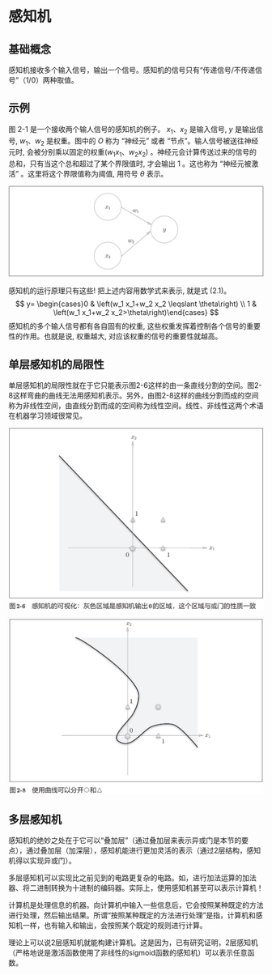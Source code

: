 # 感知机

## 基础概念

感知机接收多个输入信号，输出一个信号。感知机的信号只有“传递信号/不传递信号”（1/0）两种取值。

## 示例

图 2-1 是一个接收两个输人信号的感知机的例子。 $x_1 、 x_2$ 是输入信号, $y$ 是输出信号, $w_1 、 w_2$ 是权重。图中的 $O$ 称为 “神经元” 或者 “节点”。输人信号被送往神经元时, 会被分别乘以固定的权重$\left(w_1 x_1 、 w_2 x_2\right)$ 。神经元会计算传送过来的信号的总和，只有当这个总和超过了某个界限值时, 才会输出 1 。这也称为 “神经元被激活” 。这里将这个界限值称为阈值, 用符号 $\theta$ 表示。

![图 2-1 有两个输入的感知机](./picture/2_1.png)

感知机的运行原理只有这些! 把上述内容用数学式来表示, 就是式 (2.1)。
$$
y= \begin{cases}0 & \left(w_1 x_1+w_2 x_2 \leqslant \theta\right) \\ 1 & \left(w_1 x_1+w_2 x_2>\theta\right)\end{cases}
$$
感知机的多个输人信号都有各自固有的权重, 这些权重发挥着控制各个信号的重要性的作用。也就是说, 权重越大, 对应该权重的信号的重要性就越高。

## 单层感知机的局限性

单层感知机的局限性就在于它只能表示图2-6这样的由一条直线分割的空间。图2-8这样弯曲的曲线无法用感知机表示。另外，由图2-8这样的曲线分割而成的空间称为非线性空间，由直线分割而成的空间称为线性空间。线性、非线性这两个术语在机器学习领域很常见。

![图2-6](./picture/2_6.png)

![图2-8](./picture/2_8.png)

## 多层感知机

感知机的绝妙之处在于它可以“叠加层”（通过叠加层来表示异或门是本节的要点），通过叠加层（加深层），感知机能进行更加灵活的表示（通过2层结构，感知机得以实现异或门）。

多层感知机可以实现比之前见到的电路更复杂的电路。如，进行加法运算的加法器、将二进制转换为十进制的编码器。实际上，使用感知机甚至可以表示计算机！

计算机是处理信息的机器。向计算机中输入一些信息后，它会按照某种既定的方法进行处理，然后输出结果。所谓“按照某种既定的方法进行处理”是指，计算机和感知机一样，也有输入和输出，会按照某个既定的规则进行计算。

理论上可以说2层感知机就能构建计算机。这是因为，已有研究证明，2层感知机（严格地说是激活函数使用了非线性的sigmoid函数的感知机）可以表示任意函数。